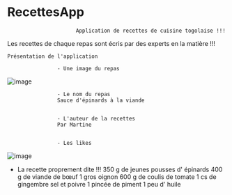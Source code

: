 # RecettesApp
                          Application de recettes de cuisine togolaise !!!

Les recettes de chaque repas sont écris par des experts en la matière !!!

    Présentation de l'application
    
                    - Une image du repas 
![image](https://user-images.githubusercontent.com/116533841/203614613-5e3f4105-a87b-4196-a605-9357192f60d4.png)


                    - Le nom du repas
                    Sauce d'épinards à la viande 
                    
    
                    - L'auteur de la recettes 
                    Par Martine
                    
                    
                    - Les likes
![image](https://user-images.githubusercontent.com/116533841/203616881-b118c571-bc5a-4fa3-be59-2a63970c2d3b.png)


- La recette proprement dite !!!
                    350 g de jeunes pousses d' épinards
                    400 g de viande de bœuf
                    1 gros oignon
                    600 g de coulis de tomate
                    1 cs de gingembre
                    sel et poivre
                    1 pincée de piment
                    1 peu d' huile
